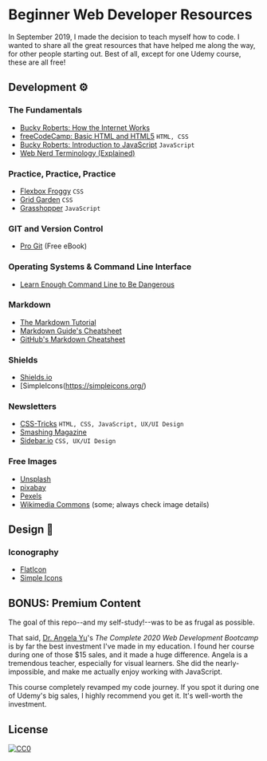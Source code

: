 # Beginner Web Developer Resources
In September 2019, I made the decision to teach myself how to code. I wanted to share all the great resources that have helped me along the way, for other people starting out. Best of all, except for one Udemy course, these are all free!

<!-- 

# Table of contents
1. [Introduction](#introduction)
2. [Some paragraph](#paragraph1)
    1. [Sub paragraph](#subparagraph1)
3. [Another paragraph](#paragraph2)

## This is the introduction <a name="introduction"></a>
Some introduction text, formatted in heading 2 style

## Some paragraph <a name="paragraph1"></a>
The first paragraph text

### Sub paragraph <a name="subparagraph1"></a>
This is a sub paragraph, formatted in heading 3 style

## Another paragraph <a name="paragraph2"></a>
The second paragraph text

-->

## Development ⚙️

### The Fundamentals
- [Bucky Roberts: How the Internet Works](https://www.youtube.com/watch?v=3q4xQss3fRY)
- [freeCodeCamp: Basic HTML and HTML5](https://www.freecodecamp.org/learn) `HTML, CSS`
- [Bucky Roberts: Introduction to JavaScript](https://www.youtube.com/watch?v=yQaAGmHNn9s&list=PLXVO02Mvh8FgfH_uX9SnEMUK5xQADKOCp) `JavaScript`
- [Web Nerd Terminology (Explained)](https://css-tricks.com/web-nerd-terminology-explained/)

<!-- What is an API? -->

<!-- ### CSS -->

<!-- ### JavaScript -->

### Practice, Practice, Practice
- [Flexbox Froggy](https://flexboxfroggy.com/) `CSS`
- [Grid Garden](https://codepip.com/games/grid-garden/) `CSS`
- [Grasshopper](https://grasshopper.app/) `JavaScript`

### GIT and Version Control 
- [Pro Git](https://git-scm.com/book/en/v2) (Free eBook)

### Operating Systems & Command Line Interface
- [Learn Enough Command Line to Be Dangerous](https://www.learnenough.com/command-line-tutorial/basics)

### Markdown
- [The Markdown Tutorial](https://www.markdowntutorial.com/)
- [Markdown Guide's Cheatsheet](https://www.markdownguide.org/cheat-sheet/)
- [GitHub's Markdown Cheatsheet](https://docs.github.com/en/github/writing-on-github/basic-writing-and-formatting-syntax)

<!-- ### APIs
- [Public APIs](https://github.com/public-apis/public-apis)
-->

### Shields
- [Shields.io](https://shields.io/)
- [SimpleIcons(https://simpleicons.org/)

### Newsletters
- [CSS-Tricks](https://css-tricks.com/) `HTML, CSS, JavaScript, UX/UI Design`
- [Smashing Magazine](https://www.smashingmagazine.com/)
- [Sidebar.io](https://sidebar.io/) `CSS, UX/UI Design`

### Free Images
- [Unsplash](https://unsplash.com/)
- [pixabay](https://pixabay.com/)
- [Pexels](https://www.pexels.com/)
- [Wikimedia Commons](https://commons.wikimedia.org/wiki/Main_Page) (some; always check image details)

## Design 🎨

### Iconography
- [FlatIcon](https://www.flaticon.com/)
- [Simple Icons](https://simpleicons.org/)

<!-- 

### Fonts
- Google Fonts
- DaFonts

### Color
- Encycolorpedia
- ColorHunt
- Contrast Ratio
- Contrast
- Palettes
- Adobe? 

-->

## BONUS: Premium Content
The goal of this repo--and my self-study!--was to be as frugal as possible.

That said, [Dr. Angela Yu](https://www.udemy.com/user/4b4368a3-b5c8-4529-aa65-2056ec31f37e/)'s *The Complete 2020 Web Development Bootcamp* is by far the best investment I've made in my education. I found her course during one of those $15 sales, and it made a huge difference. Angela is a tremendous teacher, especially for visual learners. She did the nearly-impossible, and make me actually enjoy working with JavaScript.

This course completely revamped my code journey. If you spot it during one of Udemy's big sales, I highly recommend you get it. It's well-worth the investment.

## License
[![CC0](http://i.creativecommons.org/p/zero/1.0/88x31.png)](http://creativecommons.org/publicdomain/zero/1.0/)
